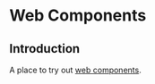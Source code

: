 # Web Components

## Introduction

A place to try out [web components](https://developer.mozilla.org/en-US/docs/Web/Web_Components).

